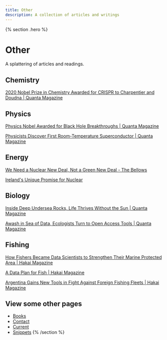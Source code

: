 ```yaml
---
title: Other
description: A collection of articles and writings
---
```


{% section .hero %}
# Other
A splattering of articles and readings. 

## Chemistry
[2020 Nobel Prize in Chemistry Awarded for CRISPR to Charpentier and Doudna | Quanta Magazine](https://www.quantamagazine.org/2020-nobel-prize-in-chemistry-awarded-for-crispr-to-charpentier-and-doudna-20201007/)

## Physics
[Physics Nobel Awarded for Black Hole Breakthroughs | Quanta Magazine](https://www.quantamagazine.org/physics-nobel-awarded-for-black-hole-breakthroughs-20201006/)

[Physicists Discover First Room-Temperature Superconductor | Quanta Magazine](https://www.quantamagazine.org/physicists-discover-first-room-temperature-superconductor-20201014/)

## Energy
[We Need a Nuclear New Deal, Not a Green New Deal - The Bellows](https://www.thebellows.org/we-need-a-nuclear-new-deal-not-a-green-new-deal/)

[Ireland's Unique Promise for Nuclear](https://www.thefitzwilliam.com/p/irelands-unique-promise-for-nuclear)

## Biology

[Inside Deep Undersea Rocks, Life Thrives Without the Sun | Quanta Magazine](https://www.quantamagazine.org/inside-deep-undersea-rocks-life-thrives-without-the-sun-20200513/)

[Awash in Sea of Data, Ecologists Turn to Open Access Tools | Quanta Magazine](https://www.quantamagazine.org/awash-in-sea-of-data-ecologists-turn-to-open-access-tools-20170524/)



## Fishing 

[How Fishers Became Data Scientists to Strengthen Their Marine Protected Area | Hakai Magazine](https://www.hakaimagazine.com/article-short/how-fishers-became-data-scientists-to-strengthen-their-marine-protected-area/)

[A Data Plan for Fish | Hakai Magazine](https://www.hakaimagazine.com/news/data-plan-fish/)

[Argentina Gains New Tools in Fight Against Foreign Fishing Fleets | Hakai Magazine](https://www.hakaimagazine.com/news/argentina-gains-new-tools-in-fight-against-foreign-fishing-fleets/)
## View some other pages

- [Books](/books)
- [Contact](/contact)
- [Current](/current)
- [Snippets](/snippets)
{% /section %}